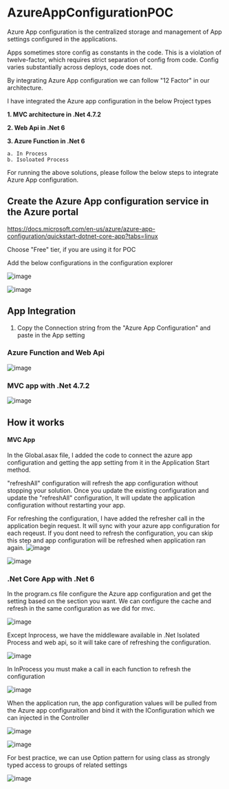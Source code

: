 # AzureAppConfigurationPOC


Azure App configuration is the centralized storage and management of App settings configured in the applications.

Apps sometimes store config as constants in the code. This is a violation of twelve-factor, which requires strict separation of config from code. Config varies substantially across deploys, code does not.

By integrating Azure App configuration we can follow "12 Factor" in our architecture.

I have integrated the Azure app configuration in the below Project types

<b>1. MVC architecture in .Net 4.7.2</b>

<b>2. Web Api in .Net 6</b>

<b>3. Azure Function in .Net 6</b>

    a. In Process
    b. Isoloated Process
 

For running the above solutions, please follow the below steps to integrate Azure App configuration.

## Create the Azure App configuration service in the Azure portal 

https://docs.microsoft.com/en-us/azure/azure-app-configuration/quickstart-dotnet-core-app?tabs=linux

Choose "Free" tier, if you are using it for POC 

Add the below configurations in the configuration explorer

![image](https://user-images.githubusercontent.com/12987861/182019488-a5b9daa7-220b-4249-bbee-7184fa065a01.png)

![image](https://user-images.githubusercontent.com/12987861/182019445-56a3a2fe-e5f3-401d-8c06-b02499096cb9.png)


## App Integration 

1. Copy the Connection string from the "Azure App Configuration" and paste in the App setting 

### Azure Function and Web Api
![image](https://user-images.githubusercontent.com/12987861/182018716-afa7585c-5139-4afb-91d0-dea681ac58b7.png)

### MVC app with .Net 4.7.2
![image](https://user-images.githubusercontent.com/12987861/182019327-24cf7ec6-42a8-4b80-b18b-16c89dcf1ba1.png)

## How it works

#### MVC App

In the Global.asax file, I added the code to connect the azure app configuration and getting the app setting from it in the Application Start method.

"refreshAll" configuration will refresh the app configuration without stopping your solution. Once you update the existing configuration and update the "refreshAll" configuration, It will update the application configuration without restarting your app.

For refreshing the configuration, I have added the refresher call in the application begin request. It will sync with your azure app configuration for each reqeust. If you dont need to refresh the configuration, you can skip this step and app configuration will be refreshed when application ran again.
![image](https://user-images.githubusercontent.com/12987861/182019558-da49a0c8-563c-4fd9-bae7-59663119f649.png)

![image](https://user-images.githubusercontent.com/12987861/182019588-a74f6bdb-8089-4a4c-86c2-cbfcae9d0aaf.png)


### .Net Core App with .Net 6

In the program.cs file configure the Azure app configuration and get the setting based on the section you want. We can configure the cache and refresh in the same configuration as we did for mvc.

![image](https://user-images.githubusercontent.com/12987861/182019912-be818490-41cc-4b75-8c5b-8d056dbddb88.png)

Except Inprocess, we have the middleware available in .Net Isolated Process and web api, so it will take care of refreshing the configuration.

![image](https://user-images.githubusercontent.com/12987861/182020140-a3c2d433-4ae1-419a-9bea-8ba89eb2f244.png)


In InProcess you must make a call in each function to refresh the configuration

![image](https://user-images.githubusercontent.com/12987861/182020122-dda75c32-495c-45ef-8860-17ed6928a7f2.png)


When the application run, the app configuration values will be pulled from the Azure app configuraition and bind it with the IConfiguration which we can injected in the Controller

![image](https://user-images.githubusercontent.com/12987861/182020289-b518fc0f-5feb-4b18-92b1-b9fd20457c70.png)

![image](https://user-images.githubusercontent.com/12987861/182020311-a8609746-ccf3-4a5d-978b-4040c05c6e45.png)

For best practice, we can use Option pattern for using class as strongly typed access to groups of related settings

![image](https://user-images.githubusercontent.com/12987861/182020332-f41d12c8-72d5-4e35-bf72-6c68b0faf75d.png)


